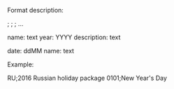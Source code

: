 Format description:

<name>;<year>
<description>
<date>;<name>
<date>;<name>
...

name: text
year: YYYY
description: text

date: ddMM
name: text

Example:

RU;2016
Russian holiday package
0101;New Year's Day

